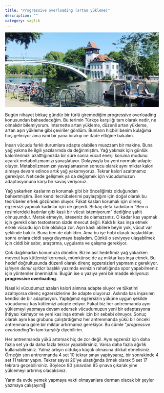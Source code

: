 ```yaml
---
title: "Progressive overloading (artan yükleme)"
description: ""
category: saglik
---
```

![](/assets/images/progressive-overloading-artan-yukleme-0.jpeg)

Bugün nihayet birkaç gündür bir türlü giremediğim progressive overloading konusundan bahsedeceğim. Bu terimin Türkçe karşılığı tam olarak nedir, ne olmalıdır bilemiyorum. İnternette artan yükleme, düzenli artan yükleme, artan aşırı yükleme gibi çeviriler gördüm. Bunların hiçbiri benim kulağıma hoş gelmiyor ama ismi bir yana bırakıp ne ifade ettiğine bakalım.

İnsan vücudu farklı durumlara adapte olabilen muazzam bir makine. Buna yağ yakma ile ilgili yazılarımda da değinmiştim. Yağ yakmak için günlük kalorilerimizi azalttığımızda bir süre sonra vücut enerji koruma modunu açarak metabolizmamızı yavaşlatıyor. Dolayısıyla bu yeni normale adapte oluyor. Metabolizmamızın yavaşlamasının sonucu olarak aynı miktar kalori almaya devam edince artık yağ yakamıyoruz. Tekrar kalori azaltmamız gerekiyor. Neticede gelişmek ya da değişmek için vücudumuzun adaptasyonuna karşı bir savaş veriyoruz.

Yağ yakarken kaslarımızı korumak gibi bir önceliğimiz olduğundan bahsetmiştim. Ben kendi tecrübelerimi paylaştığım için doğal olarak bu tecrübeler erkek gözünden oluyor. Fakat kasları korumak için direnç egzersizi yapmak kadınlar için de geçerli. Birkaç defa kadınların "Ben o resimlerdeki kadınlar gibi kaslı bir vücut istemiyorum" dediğine şahit olmuşumdur. Merak etmeyin, isteseniz de olamazsınız. O kadar kas yapmak için gerekli olan testosteron sizde mevcut değil. Kaldı ki kas inşa etmek erkek vücudu için bile oldukça zor. Aşırı kaslı abilere beyin yok, vücut var şeklinde bakılır. Buna ben de dahildim. Ama bu işe hobi olarak başladıktan sonra onlara ciddi saygı duymaya başladım. Çünkü o seviyeye ulaşabilmek için ciddi bir sabır, araştırma, uygulama ve çalışma gerekiyor.

Çok dağılmadan konumuza dönelim. Bizim asıl hedefimiz yağ yakarken mevcut kas kütlemizi korumak, mümkünse de az miktar kas inşa etmek. Bu hedef doğrultusunda düzenli olarak direnç egzersizleri yapmamız gerekiyor. *İşleyen demir ışıldar* başlıklı yazımda evinizin rahatlığında spor yapabilmeniz için yöntemler önermiştim. Bugün ise o yazıya yeni bir madde ekliyoruz: **progressive overloading**.

Nasıl ki vücudumuz azalan kalori alımına adapte oluyor ve tüketimi azaltıyorsa direnç egzersizlerine de adapte oluyoruz. Aslında kas inşasının kendisi de bir adaptasyon. Yaptığımız egzersizin yüküne uygun şekilde vücudumuz kas kütlemizi adapte ediyor. Fakat biz her antrenmanda aynı yüklemeyi yapmaya devam edersek vücudumuzun yeni bir adaptasyona ihtiyacı kalmıyor ve yeni kas inşa etmek için bir sebebi olmuyor. Sonuç olarak aynı kas grubunu çalıştırdığımız her antrenmanda yükü bir önceki antrenmana göre bir miktar artırmamız gerekiyor. Bu cümle "*progressive overloading*"in tam karşılığı diyebilirim.

Her antrenmanda yükü artırmak hiç de zor değil. Aynı egzersiz için daha fazla set ya da daha fazla tekrar yapabilirsiniz. Varsa daha fazla ağırlık kullanabilirsiniz. Yalnız artışın oldukça küçük olmasına dikkat etmelisiniz. Örneğin son antrenmanda 4 set 10 tekrar şınav yaptıysanız, bir sonrakinde 4 set 11 tekrar yapın. Tekrar sayısı 20'ye ulaştığında örnek olarak 5 set 17 tekrara geçebilirsiniz. Böylece 80 şınavdan 85 şınava çıkarak yine yüklemeyi artırmış olacaksınız.

Yarın da evde yemek yapmaya vakti olmayanlara derman olacak bir şeyler yazmaya çalışayım👋
